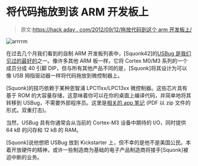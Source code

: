 # 将代码拖放到该 ARM 开发板上

> 原文:[https://hack aday . com/2012/09/12/拖放代码到这个 arm 开发板上/](https://hackaday.com/2012/09/12/drag-and-drop-code-onto-this-arm-dev-board/)

![](../Images/0a0cba6e8d1f85ebb7b4c2163830fcfa.png "arrrrm")

在过去几个月我们看到的自制 ARM 开发板列表中，[Squonk42]的[USBug 是我们见过的最好的](http://squonk42.github.com/USBug/)之一。像许多其他 ARM 板一样，它将 Cortex M0/M3 系列的一个成员分成 40 引脚 DIP，但与所有其他产品不同的是，[Squonk]将其设计为可以像 USB 拇指驱动器一样将代码拖放到微控制器上。

[Squonk]的技巧依赖于某种恩智浦 LPC11xx/LPC13xx 微控制器。这些芯片具有基于 ROM 的大容量存储，这意味着你可以在你的桌面上编译代码，并简单地将其转移到 USBug，不需要外部程序员。这里是[相关的 app 笔记](http://www.nxp.com/documents/application_note/AN10905_lpc1300_usbmemrom.zip) (PDF 以 zip 文件的形式。双重打击)。

当然，USBug 具有你通常会从当前的 Cortex-M3 设备中期待的 I/O，同时提供 64 kB 的闪存和 12 kB 的 RAM。

[Squonk]说他想把 USBug 放到 Kickstarter 上，但不幸的是他不是美国公民。本着开放硬件的精神，或许一些制造商为基础的电子产品制造商将接手[Squonk]被迫中断的业务。